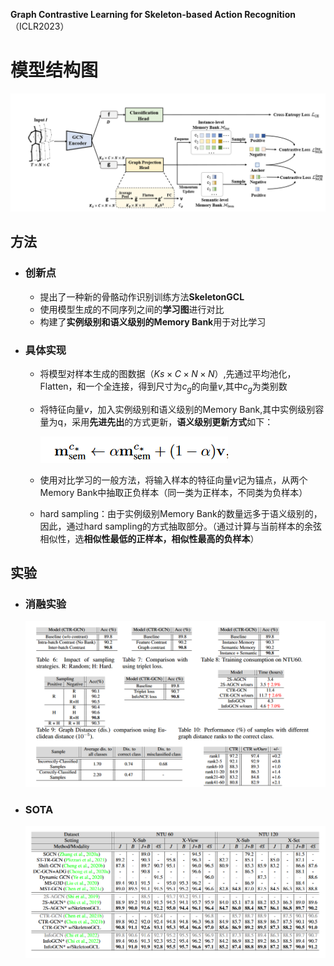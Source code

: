 <link rel="stylesheet" href="custom.css">

**Graph Contrastive Learning for Skeleton-based Action Recognition**（ICLR2023）

# 模型结构图

![\<img alt="" data-attachment-key="27ZMG2IN" width="1206" height="453" src="attachments/27ZMG2IN.png" ztype="zimage">](attachments/27ZMG2IN.png)

## 方法

- ### 创新点

  - 提出了一种新的骨骼动作识别训练方法**SkeletonGCL**
  - 使用模型生成的不同序列之间的**学习图**进行对比
  - 构建了**实例级别和语义级别的Memory Bank**用于对比学习

- ### 具体实现

  - 将模型对样本生成的图数据（$Ks\times C \times N \times N$）,先通过平均池化，Flatten，和一个全连接，得到尺寸为$c_g$的向量$v$,其中$c_g$为类别数

  - 将特征向量$v$，加入实例级别和语义级别的Memory Bank,其中实例级别容量为q，采用**先进先出**的方式更新，**语义级别更新方式**如下：

    

    ![image-20231108210646134](attachments/image-20231108210646134.png)

  - 使用对比学习的一般方法，将输入样本的特征向量$v$记为锚点，从两个Memory Bank中抽取正负样本（同一类为正样本，不同类为负样本）

  - hard sampling：由于实例级别Memory Bank的数量远多于语义级别的，因此，通过hard sampling的方式抽取部分。（通过计算与当前样本的余弦相似性，选**相似性最低的正样本，相似性最高的负样本**）

## 实验

- ### 消融实验

  ![image-20231108211431157](attachments/image-20231108211431157.png)

- ### SOTA

  ![image-20231108211517359](attachments/image-20231108211517359.png)

